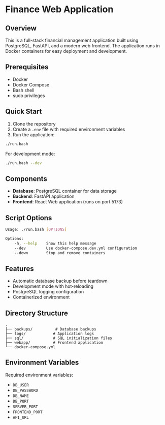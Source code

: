 # Finance Web Application

## Overview
This is a full-stack financial management application built using PostgreSQL, FastAPI, and a modern web frontend. The application runs in Docker containers for easy deployment and development.

## Prerequisites
- Docker
- Docker Compose
- Bash shell
- sudo privileges

## Quick Start
1. Clone the repository
2. Create a `.env` file with required environment variables
3. Run the application:
```bash
./run.bash
```

For development mode:
```bash
./run.bash --dev
```

## Components
- **Database**: PostgreSQL container for data storage
- **Backend**: FastAPI application
- **Frontend**: React Web application (runs on port 5173)

## Script Options
```bash
Usage: ./run.bash [OPTIONS]

Options:
    -h, --help    Show this help message
    --dev         Use docker-compose.dev.yml configuration
    --down        Stop and remove containers
```

## Features
- Automatic database backup before teardown
- Development mode with hot-reloading
- PostgreSQL logging configuration
- Containerized environment

## Directory Structure
```
.
├── backups/          # Database backups
├── logs/            # Application logs
├── sql/             # SQL initialization files
├── webapp/          # Frontend application
└── docker-compose.yml
```

## Environment Variables
Required environment variables:
- `DB_USER`
- `DB_PASSWORD`
- `DB_NAME`
- `DB_PORT`
- `SERVER_PORT`
- `FRONTEND_PORT`
- `API_URL`

